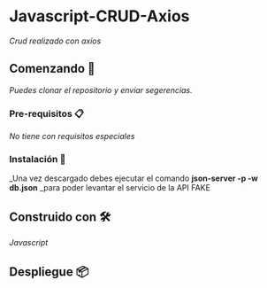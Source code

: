 # Javascript-CRUD-Axios

_Crud realizado con axios_

## Comenzando 🚀

_Puedes clonar el repositorio y enviar segerencias._

### Pre-requisitos 📋

_No tiene con requisitos especiales_

### Instalación 🔧

_Una vez descargado debes ejecutar el comando __json-server -p -w db.json__ 
_para poder levantar el servicio de la API FAKE

## Construido con 🛠️

_Javascript_

## Despliegue 📦






